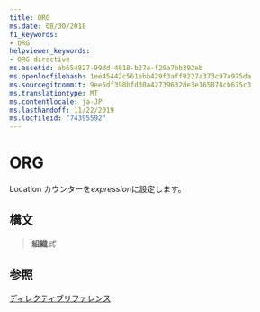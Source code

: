```yaml
---
title: ORG
ms.date: 08/30/2018
f1_keywords:
- ORG
helpviewer_keywords:
- ORG directive
ms.assetid: ab654827-99dd-4018-b27e-f29a7bb392eb
ms.openlocfilehash: 1ee45442c561ebb429f3aff9227a373c97a975da
ms.sourcegitcommit: 9ee5df398bfd30a42739632de3e165874cb675c3
ms.translationtype: MT
ms.contentlocale: ja-JP
ms.lasthandoff: 11/22/2019
ms.locfileid: "74395592"
---
```

# <a name="org"></a>ORG

Location カウンターを*expression*に設定します。

## <a name="syntax"></a>構文

> **組織***式*

## <a name="see-also"></a>参照

[ディレクティブリファレンス](directives-reference.md)

